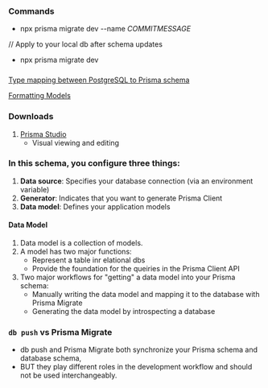 ### Commands

- npx prisma migrate dev --name *COMMITMESSAGE*

// Apply to your local db after schema updates
- npx prisma migrate dev

###
[Type mapping between PostgreSQL to Prisma schema](https://www.prisma.io/docs/concepts/database-connectors/postgresql#configuring-an-ssl-connection)

[Formatting Models](https://www.prisma.io/docs/concepts/components/prisma-schema)


### Downloads

1. [Prisma Studio](https://www.prisma.io/studio)
   - Visual viewing and editing

### In this schema, you configure three things:
1. __Data source__: Specifies your database connection (via an environment variable)
2. __Generator__: Indicates that you want to generate Prisma Client
3. __Data model__: Defines your application models


#### Data Model
1. Data model is a collection of models.
2. A model has two major functions:
    - Represent a table inr elational dbs
    -  Provide the foundation for the queiries in the Prisma Client API
3. Two major workflows for "getting" a data model into your Prisma schema:
    - Manually writing the data model and mapping it to the database with Prisma Migrate
    - Generating the data model by introspecting a database


### `db push` vs Prisma Migrate
- db push and Prisma Migrate both synchronize your Prisma schema and database schema,
- BUT they play different roles in the development workflow and should not be used interchangeably.

